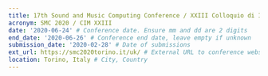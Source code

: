 ```yaml
---
title: 17th Sound and Music Computing Conference / XXIII Colloquio di Informatica Musicale Joint Conference
acronym: SMC 2020 / CIM XXIII
date: '2020-06-24' # Conference date. Ensure mm and dd are 2 digits
end_date: '2020-06-26' # Conference end date, leave empty if unknown
submission_date: '2020-02-28' # Date of submissions
ext_url: https://smc2020torino.it/uk/ # External URL to conference website
location: Torino, Italy # City, Country
---
```

